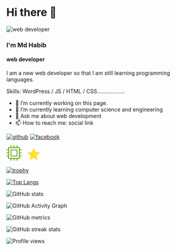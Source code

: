 # Hi there 👋
![web developer](https://scontent.fdac140-1.fna.fbcdn.net/v/t39.30808-6/s526x395/269768301_1259196107935813_5500708506472569914_n.jpg?_nc_cat=105&ccb=1-5&_nc_sid=09cbfe&_nc_ohc=zgiR7O06MjcAX-nft1P&tn=R8dOu08jtS8XGiYY&_nc_ht=scontent.fdac140-1.fna&oh=00_AT_Q_uuzbYWwkCc1gK8uVtPX4ythCcrwqux1YGRixfJMVA&oe=61D0F557)
###  I'm Md Habib
#### web developer


I am a new web developer so that I am still learning programming languages.

Skills: WordPress / JS / HTML / CSS..................

- 🔭 I’m currently working on this page. 
- 🌱 I’m currently learning computer science and engineering 
- 💬 Ask me about web development 
- 📫 How to reach me: social link  


[<img src='https://cdn.jsdelivr.net/npm/simple-icons@3.0.1/icons/github.svg' alt='github' height='40'>](https://github.com/Habib710)  [<img src='https://cdn.jsdelivr.net/npm/simple-icons@3.0.1/icons/facebook.svg' alt='facebook' height='40'>](https://www.facebook.com/https://www.facebook.com/profile.php?id=100015363064250)  

<a href='https://docs.github.com/en/developers'><img src='https://raw.githubusercontent.com/acervenky/animated-github-badges/master/assets/devbadge.gif' width='40' height='40'></a> <a href='https://stars.github.com/'><img src='https://raw.githubusercontent.com/acervenky/animated-github-badges/master/assets/starbadge.gif' width='35' height='35'></a> 

[![trophy](https://github-profile-trophy.vercel.app/?username=Habib710)](https://github.com/ryo-ma/github-profile-trophy)

[![Top Langs](https://github-readme-stats.vercel.app/api/top-langs/?username=Habib710)](https://github.com/anuraghazra/github-readme-stats)

![GitHub stats](https://github-readme-stats.vercel.app/api?username=Habib710&show_icons=true)  

![GitHub Activity Graph](https://activity-graph.herokuapp.com/graph?username=Habib710)  

![GitHub metrics](https://metrics.lecoq.io/Habib710)  

![GitHub streak stats](https://github-readme-streak-stats.herokuapp.com/?user=Habib710)  

![Profile views](https://gpvc.arturio.dev/Habib710)  
